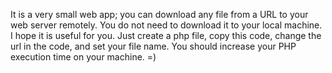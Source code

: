 It is a very small web app; you can download any file from a URL to your web server remotely.
You do not need to download it to your local machine.
I hope it is useful for you.
Just create a php file, copy this code, change the url in the code, and set your file name.
You should increase your PHP execution time on your machine.
=)
